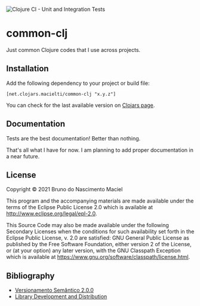 ![Clojure CI - Unit and Integration Tests](https://github.com/macielti/common-clj/actions/workflows/github_actions.yml/badge.svg)

# common-clj

Just common Clojure codes that I use across projects.

## Installation

Add the following dependency to your project or build file:

`[net.clojars.macielti/common-clj "x.y.z"]`

You can check for the last available version on [Clojars page](https://clojars.org/net.clojars.macielti/common-clj/).

## Documentation

Tests are the best documentation! Better than nothing.

That's all what I have for now. I am planning to add proper documentation in a near future.

## License

Copyright © 2021 Bruno do Nascimento Maciel

This program and the accompanying materials are made available under the terms of the Eclipse Public License 2.0 which
is available at
http://www.eclipse.org/legal/epl-2.0.

This Source Code may also be made available under the following Secondary Licenses when the conditions for such
availability set forth in the Eclipse Public License, v. 2.0 are satisfied: GNU General Public License as published by
the Free Software Foundation, either version 2 of the License, or (at your option) any later version, with the GNU
Classpath Exception which is available at https://www.gnu.org/software/classpath/license.html.

## Bibliography

- [Versionamento Semântico 2.0.0](https://semver.org/lang/pt-BR/)
- [Library Development and Distribution](https://clojure-doc.org/articles/ecosystem/libraries_authoring/)
